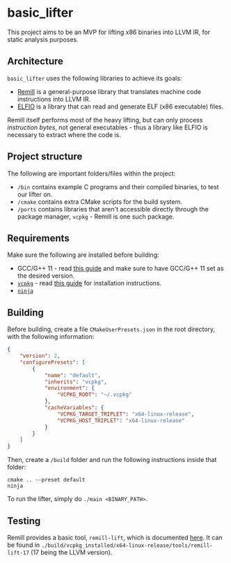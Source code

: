 # basic_lifter

This project aims to be an MVP for lifting x86 binaries into LLVM IR, for static analysis purposes.

## Architecture

`basic_lifter` uses the following libraries to achieve its goals:
- [Remill](https://github.com/lifting-bits/remill) is a general-purpose library that translates machine code instructions into LLVM IR.
- [ELFIO](https://elfio.sourceforge.net/) is a library that can read and generate ELF (x86 executable) files.

Remill itself performs most of the heavy lifting, but can only process *instruction bytes*, not general executables - thus a library like ELFIO is necessary to extract where the code is.

## Project structure

The following are important folders/files within the project:
- `/bin` contains example C programs and their compiled binaries, to test our lifter on.
- `/cmake` contains extra CMake scripts for the build system.
- `/ports` contains libraries that aren't accessible directly through the package manager, `vcpkg` - Remill is one such package.

## Requirements

Make sure the following are installed before building:
- GCC/G++ 11 - read [this guide](https://linuxconfig.org/how-to-switch-between-multiple-gcc-and-g-compiler-versions-on-ubuntu-20-04-lts-focal-fossa) and make sure to have GCC/G++ 11 set as the desired version.
- [`vcpkg`](https://vcpkg.io/) - read [this guide](https://learn.microsoft.com/en-us/vcpkg/get_started/get-started?pivots=shell-bash) for installation instructions.
- [`ninja`](https://ninja-build.org/)

## Building

Before building, create a file `CMakeUserPresets.json` in the root directory, with the following information:

```json
{
    "version": 2,
    "configurePresets": [
        {
            "name": "default",
            "inherits": "vcpkg",
            "environment": {
                "VCPKG_ROOT": "~/.vcpkg"
            },
            "cacheVariables": {
                "VCPKG_TARGET_TRIPLET": "x64-linux-release",
                "VCPKG_HOST_TRIPLET": "x64-linux-release"
            }
        }
    ]
}
```

Then, create a `/build` folder and run the following instructions inside that folder:

```
cmake .. --preset default
ninja
```

To run the lifter, simply do `./main <BINARY_PATH>`.

## Testing

Remill provides a basic tool, `remill-lift`, which is documented [here](https://github.com/lifting-bits/remill/tree/master/bin/lift). It can be found in `./build/vcpkg_installed/x64-linux-release/tools/remill-lift-17` (17 being the LLVM version).
